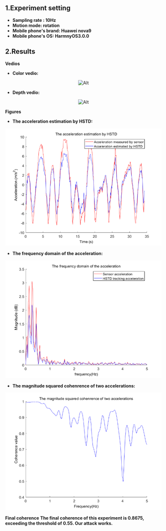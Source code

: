 ## 1.Experiment setting
* **Sampling rate : 10Hz** 
* **Motion mode: rotation**
* **Mobile phone's brand: Huawei nova9**
* **Mobile phone's OS: HarmnyOS3.0.0**
## 2.Results

**Vedios**
* **Color vedio:**
<div align=center>

 ![Alt](./Outdoor_10Hz_Huaweinova9_rotation.gif) 

</div>

* **Depth vedio:** 
<div align=center>

 ![Alt](./Outdoor_10Hz_Huaweinova9_rotation_depth.gif) 

</div>

**Figures**
* **The acceleration estimation by HSTD:**
<div align=center>

 ![Alt](./The%20acceleration%20estimation%20by%20HSTD.png) 
</div>

* **The frequency domain of the acceleration:**
<div align=center>

 ![Alt](./The%20frequency%20domain%20of%20the%20acceleration.png) 
</div>

* **The magnitude squared cohenrence of two accelerations:**
<div align=center>

 ![Alt](./The%20magnitude%20squared%20cohenrence%20of%20two%20accelerations.png) 
</div>

**Final coherence**
**The final coherence of this experiment is 0.8675, exceeding the threshold of 0.55. Our attack works.**